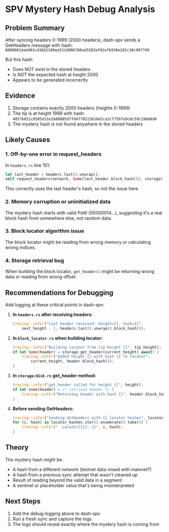 # SPV Mystery Hash Debug Analysis

## Problem Summary
After syncing headers 0-1999 (2000 headers), dash-spv sends a GetHeaders message with hash:
`00000014ae902cd16b2109ee531d006780ad3303af01e7b938e182c30c99f749`

But this hash:
- Does NOT exist in the stored headers
- Is NOT the expected hash at height 2000
- Appears to be generated incorrectly

## Evidence
1. Storage contains exactly 2000 headers (heights 0-1999)
2. The tip is at height 1999 with hash: `4857b851c0505e51e1b88005d7fd4778515b16d2ca2cf756fa9c8c59c19848d6`
3. The mystery hash is not found anywhere in the stored headers

## Likely Causes

### 1. Off-by-one error in request_headers
In `headers.rs` line 151:
```rust
let last_header = headers.last().unwrap();
self.request_headers(network, Some(last_header.block_hash()), storage).await?;
```
This correctly uses the last header's hash, so not the issue here.

### 2. Memory corruption or uninitialized data
The mystery hash starts with valid PoW (00000014...), suggesting it's a real block hash from somewhere else, not random data.

### 3. Block locator algorithm issue
The block locator might be reading from wrong memory or calculating wrong indices.

### 4. Storage retrieval bug
When building the block locator, `get_header()` might be returning wrong data or reading from wrong offset.

## Recommendations for Debugging

Add logging at these critical points in dash-spv:

1. **In `headers.rs` after receiving headers:**
   ```rust
   tracing::info!("Last header received: height={}, hash={}", 
       next_height - 1, headers.last().unwrap().block_hash());
   ```

2. **In `block_locator.rs` when building locator:**
   ```rust
   tracing::info!("Building locator from tip height {}", tip_height);
   if let Some(header) = storage.get_header(current_height).await? {
       tracing::info!("Added height {} with hash {} to locator", 
           current_height, header.block_hash());
   }
   ```

3. **In `storage/disk.rs` get_header method:**
   ```rust
   tracing::info!("get_header called for height {}", height);
   if let Some(header) = /* retrieve header */ {
       tracing::info!("Returning header with hash {}", header.block_hash());
   }
   ```

4. **Before sending GetHeaders:**
   ```rust
   tracing::info!("Sending GetHeaders with {} locator hashes", locator_hashes.len());
   for (i, hash) in locator_hashes.iter().enumerate().take(5) {
       tracing::info!("  Locator[{}]: {}", i, hash);
   }
   ```

## Theory
The mystery hash might be:
- A hash from a different network (testnet data mixed with mainnet?)
- A hash from a previous sync attempt that wasn't cleaned up
- Result of reading beyond the valid data in a segment
- A sentinel or placeholder value that's being misinterpreted

## Next Steps
1. Add the debug logging above to dash-spv
2. Run a fresh sync and capture the logs
3. The logs should reveal exactly where the mystery hash is coming from